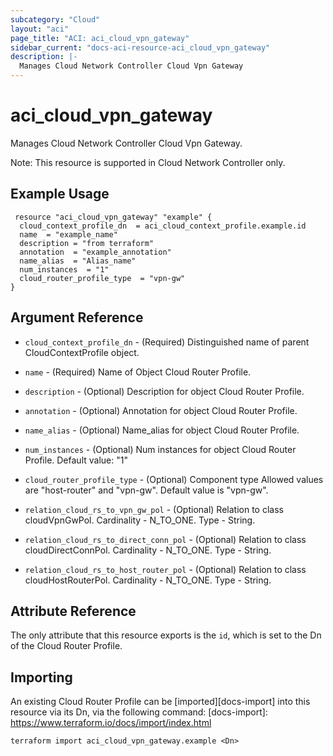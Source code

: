```yaml
---
subcategory: "Cloud"
layout: "aci"
page_title: "ACI: aci_cloud_vpn_gateway"
sidebar_current: "docs-aci-resource-aci_cloud_vpn_gateway"
description: |-
  Manages Cloud Network Controller Cloud Vpn Gateway
---
```


# aci_cloud_vpn_gateway #
Manages Cloud Network Controller Cloud Vpn Gateway.


Note: This resource is supported in Cloud Network Controller only.

## Example Usage ##

```hcl
 resource "aci_cloud_vpn_gateway" "example" {
  cloud_context_profile_dn  = aci_cloud_context_profile.example.id
  name  = "example_name"
  description = "from terraform"
  annotation  = "example_annotation"
  name_alias  = "Alias_name"
  num_instances  = "1"
  cloud_router_profile_type  = "vpn-gw"
}

```
## Argument Reference ##
* `cloud_context_profile_dn` - (Required) Distinguished name of parent CloudContextProfile object.
* `name` - (Required) Name of Object  Cloud Router Profile.
* `description` - (Optional) Description for object Cloud Router Profile.
* `annotation` - (Optional) Annotation for object  Cloud Router Profile.
* `name_alias` - (Optional) Name_alias for object  Cloud Router Profile.
* `num_instances` - (Optional) Num instances for object  Cloud Router Profile. Default value: "1"
* `cloud_router_profile_type` - (Optional) Component type Allowed values are "host-router" and "vpn-gw". Default value is "vpn-gw". 

* `relation_cloud_rs_to_vpn_gw_pol` - (Optional) Relation to class cloudVpnGwPol. Cardinality - N_TO_ONE. Type - String.
                
* `relation_cloud_rs_to_direct_conn_pol` - (Optional) Relation to class cloudDirectConnPol. Cardinality - N_TO_ONE. Type - String.
                
* `relation_cloud_rs_to_host_router_pol` - (Optional) Relation to class cloudHostRouterPol. Cardinality - N_TO_ONE. Type - String.

## Attribute Reference

The only attribute that this resource exports is the `id`, which is set to the
Dn of the Cloud Router Profile.

## Importing

An existing Cloud Router Profile can be [imported][docs-import] into this resource via its Dn, via the following command:
[docs-import]: https://www.terraform.io/docs/import/index.html

```
terraform import aci_cloud_vpn_gateway.example <Dn>
```
